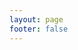```yaml
---
layout: page
footer: false
---
```

<GameEntranceV id="h5Bomberman" src="/classic/emulatorJS-4.0.12/games/Bomberman/index.html?language=zh-CN" :resetHeight=false></GameEntranceV>